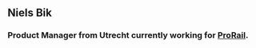 ## Niels Bik

### Product Manager from Utrecht currently working for [ProRail](https://www.prorail.nl).
